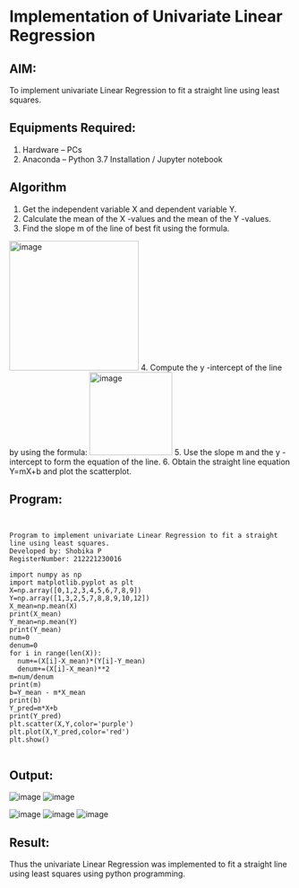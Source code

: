 # Implementation of Univariate Linear Regression
## AIM:
To implement univariate Linear Regression to fit a straight line using least squares.

## Equipments Required:
1. Hardware – PCs
2. Anaconda – Python 3.7 Installation / Jupyter notebook

## Algorithm
1. Get the independent variable X and dependent variable Y.
2. Calculate the mean of the X -values and the mean of the Y -values.
3. Find the slope m of the line of best fit using the formula. 
<img width="231" alt="image" src="https://user-images.githubusercontent.com/93026020/192078527-b3b5ee3e-992f-46c4-865b-3b7ce4ac54ad.png">
4. Compute the y -intercept of the line by using the formula:
<img width="148" alt="image" src="https://user-images.githubusercontent.com/93026020/192078545-79d70b90-7e9d-4b85-9f8b-9d7548a4c5a4.png">
5. Use the slope m and the y -intercept to form the equation of the line.
6. Obtain the straight line equation Y=mX+b and plot the scatterplot.

## Program:
```


Program to implement univariate Linear Regression to fit a straight line using least squares.
Developed by: Shobika P
RegisterNumber: 212221230016

import numpy as np
import matplotlib.pyplot as plt
X=np.array([0,1,2,3,4,5,6,7,8,9])
Y=np.array([1,3,2,5,7,8,8,9,10,12])
X_mean=np.mean(X)
print(X_mean)
Y_mean=np.mean(Y)
print(Y_mean)
num=0
denum=0
for i in range(len(X)):
  num+=(X[i]-X_mean)*(Y[i]-Y_mean)
  denum+=(X[i]-X_mean)**2
m=num/denum
print(m)
b=Y_mean - m*X_mean
print(b)
Y_pred=m*X+b
print(Y_pred)
plt.scatter(X,Y,color='purple')
plt.plot(X,Y_pred,color='red') 
plt.show() 


```

## Output:
![image](https://user-images.githubusercontent.com/94508142/204132219-cb2e8764-843b-474b-96c2-b3e17bd3ec21.png)
![image](https://user-images.githubusercontent.com/94508142/204132262-f20560b2-a46e-4fc3-9ad1-bc7ad486e9e4.png)

![image](https://user-images.githubusercontent.com/94508142/204132304-c7835331-011f-4f0c-afe6-95444baf74e1.png)
![image](https://user-images.githubusercontent.com/94508142/204132470-53d4fcf2-ce45-4d45-a3b2-209790bcee92.png)
![image](https://user-images.githubusercontent.com/94508142/204132483-20066253-3e80-4452-b7da-166ce8a5a3b2.png)





## Result:
Thus the univariate Linear Regression was implemented to fit a straight line using least squares using python programming.
